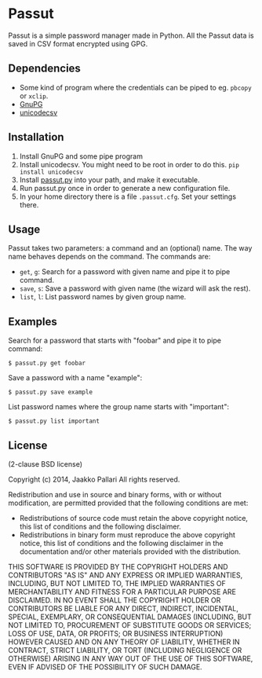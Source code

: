 # Passut

Passut is a simple password manager made in Python. All the Passut data is
saved in CSV format encrypted using GPG.

## Dependencies

* Some kind of program where the credentials can be piped to eg. `pbcopy` or
  `xclip`.
* [GnuPG][]
* [unicodecsv][]

## Installation

1. Install GnuPG and some pipe program
2. Install unicodecsv. You might need to be root in order to do this.
   `pip install unicodecsv`
3. Install [passut.py][] into your path, and make it executable.
4. Run passut.py once in order to generate a new configuration file.
5. In your home directory there is a file `.passut.cfg`. Set your settings
   there.

## Usage

Passut takes two parameters: a command and an (optional) name. The way name
behaves depends on the command. The commands are:

* `get`, `g`: Search for a password with given name and pipe it to pipe
  command.
* `save`, `s`: Save a password with given name (the wizard will ask the rest).
* `list`, `l`: List password names by given group name.

## Examples

Search for a password that starts with "foobar" and pipe it to pipe command:

    $ passut.py get foobar

Save a password with a name "example":

    $ passut.py save example

List password names where the group name starts with "important":

    $ passut.py list important

## License

(2-clause BSD license)

Copyright (c) 2014, Jaakko Pallari
All rights reserved.

Redistribution and use in source and binary forms, with or without
modification, are permitted provided that the following conditions are met:

* Redistributions of source code must retain the above copyright notice, this
list of conditions and the following disclaimer.
* Redistributions in binary form must reproduce the above copyright notice,
this list of conditions and the following disclaimer in the documentation
and/or other materials provided with the distribution.

THIS SOFTWARE IS PROVIDED BY THE COPYRIGHT HOLDERS AND CONTRIBUTORS "AS IS" AND
ANY EXPRESS OR IMPLIED WARRANTIES, INCLUDING, BUT NOT LIMITED TO, THE IMPLIED
WARRANTIES OF MERCHANTABILITY AND FITNESS FOR A PARTICULAR PURPOSE ARE
DISCLAIMED. IN NO EVENT SHALL THE COPYRIGHT HOLDER OR CONTRIBUTORS BE LIABLE
FOR ANY DIRECT, INDIRECT, INCIDENTAL, SPECIAL, EXEMPLARY, OR CONSEQUENTIAL
DAMAGES (INCLUDING, BUT NOT LIMITED TO, PROCUREMENT OF SUBSTITUTE GOODS OR
SERVICES; LOSS OF USE, DATA, OR PROFITS; OR BUSINESS INTERRUPTION) HOWEVER
CAUSED AND ON ANY THEORY OF LIABILITY, WHETHER IN CONTRACT, STRICT LIABILITY,
OR TORT (INCLUDING NEGLIGENCE OR OTHERWISE) ARISING IN ANY WAY OUT OF THE USE
OF THIS SOFTWARE, EVEN IF ADVISED OF THE POSSIBILITY OF SUCH DAMAGE.

[unicodecsv]: https://github.com/jdunck/python-unicodecsv
[gnupg]: http://gnupg.org/
[passut.py]: https://raw2.github.com/jkpl/passut/master/passut.py
